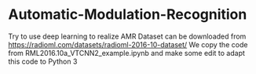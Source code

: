 # Automatic-Modulation-Recognition
Try to use deep learning to realize AMR
Dataset can be downloaded from https://radioml.com/datasets/radioml-2016-10-dataset/
We copy the code from RML2016.10a_VTCNN2_example.ipynb and make some edit to adapt this code to Python 3 
